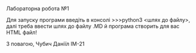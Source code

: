 Лабораторна робота №1

Для запуску програми введіть в консолі >>>python3 <шлях до файлу>, 
далі треба ввести шлях до файлу .MD й програма створить для вас HTML файл!

З повагою, Чубич Даніїл ІМ-21
